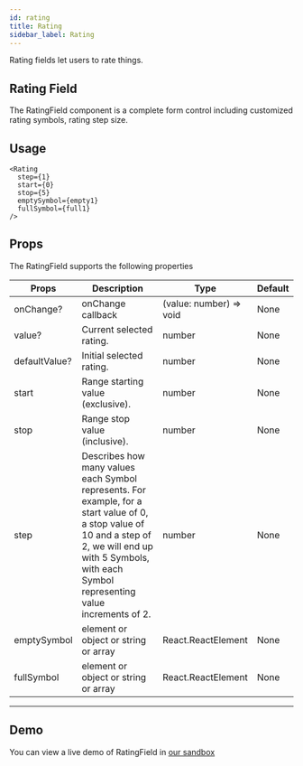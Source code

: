 ```yaml
---
id: rating
title: Rating
sidebar_label: Rating
---
```


Rating fields let users to rate things.

## Rating Field

The RatingField component is a complete form control including customized rating symbols, rating step size.

## Usage

```
<Rating 
  step={1} 
  start={0} 
  stop={5} 
  emptySymbol={empty1}
  fullSymbol={full1}
/>
```

## Props
The RatingField supports the following properties

Props                             | Description                             | Type                      | Default
----------------------------------|-----------------------------------------|---------------------------|-----------
onChange?                         | onChange callback                       | (value: number) => void   | None
value?                            | Current selected rating.                | number                    | None
defaultValue?                     | Initial selected rating.                | number                    | None
start                             | Range starting value (exclusive).       | number                    | None
stop                              | Range stop value (inclusive).           | number                    | None
step                              | Describes how many values each Symbol represents. For example, for a start value of 0, a stop value of 10 and a step of 2, we will end up with 5 Symbols, with each Symbol representing value increments of 2.| number | None
emptySymbol                       | element or object or string or array	| React.ReactElement        | None
fullSymbol                        | element or object or string or array	| React.ReactElement        | None
----------------------------------------------------------------------------------------------------------


## Demo
You can view a live demo of RatingField in [our sandbox](https://github.com/)

